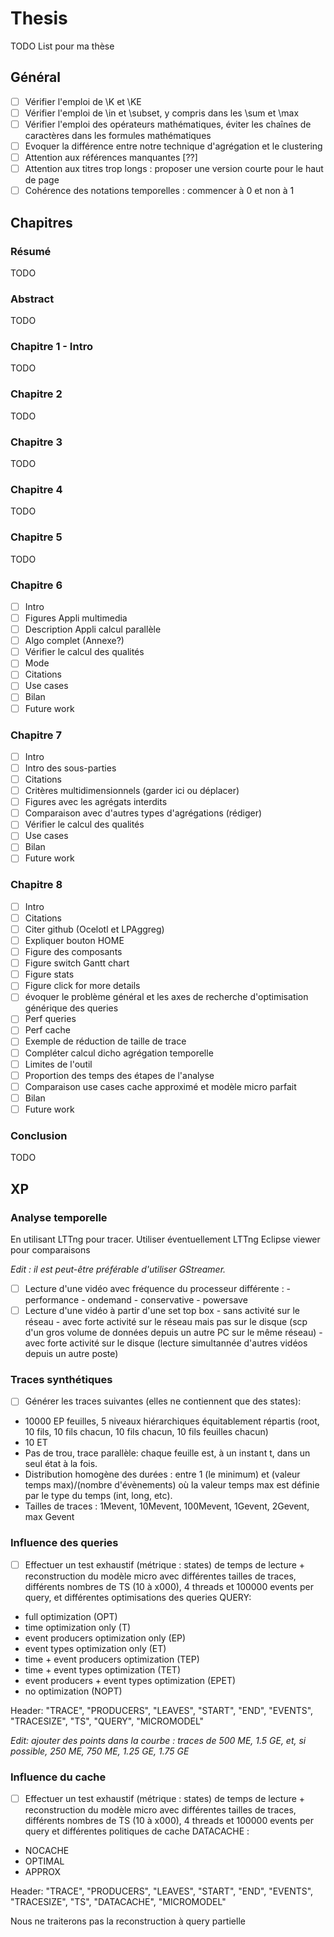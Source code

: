# Thesis

TODO List pour ma thèse

## Général

- [ ] Vérifier l'emploi de \K et \KE
- [ ] Vérifier l'emploi de \in et \subset, y compris dans les \sum et \max
- [ ] Vérifier l'emploi des opérateurs mathématiques, éviter les chaînes de caractères dans les formules mathématiques
- [ ] Evoquer la différence entre notre technique d'agrégation et le clustering
- [ ] Attention aux références manquantes [??]
- [ ] Attention aux titres trop longs : proposer une version courte pour le haut de page
- [ ] Cohérence des notations temporelles : commencer à 0 et non à 1

## Chapitres

### Résumé
TODO

### Abstract
TODO

### Chapitre 1 - Intro
TODO

### Chapitre 2
TODO

### Chapitre 3
TODO

### Chapitre 4
TODO

### Chapitre 5
TODO

### Chapitre 6

- [ ] Intro
- [ ] Figures Appli multimedia
- [ ] Description Appli calcul parallèle
- [ ] Algo complet (Annexe?)
- [ ] Vérifier le calcul des qualités
- [ ] Mode
- [ ] Citations
- [ ] Use cases
- [ ] Bilan
- [ ] Future work

### Chapitre 7

- [ ] Intro
- [ ] Intro des sous-parties
- [ ] Citations
- [ ] Critères multidimensionnels (garder ici ou déplacer)
- [ ] Figures avec les agrégats interdits
- [ ] Comparaison avec d'autres types d'agrégations (rédiger)
- [ ] Vérifier le calcul des qualités
- [ ] Use cases
- [ ] Bilan
- [ ] Future work 

### Chapitre 8

- [ ] Intro
- [ ] Citations
- [ ] Citer github (Ocelotl et LPAggreg)
- [ ] Expliquer bouton HOME
- [ ] Figure des composants
- [ ] Figure switch Gantt chart
- [ ] Figure stats
- [ ] Figure click for more details
- [ ] évoquer le problème général et les axes de recherche d'optimisation générique des queries
- [ ] Perf queries
- [ ] Perf cache
- [ ] Exemple de réduction de taille de trace
- [ ] Compléter calcul dicho agrégation temporelle
- [ ] Limites de l'outil
- [ ] Proportion des temps des étapes de l'analyse
- [ ] Comparaison use cases cache approximé et modèle micro parfait
- [ ] Bilan
- [ ] Future work

### Conclusion

TODO

## XP

### Analyse temporelle

En utilisant LTTng pour tracer. Utiliser éventuellement LTTng Eclipse viewer pour comparaisons

_Edit : il est peut-être préférable d'utiliser GStreamer._

- [ ] Lecture d'une vidéo avec fréquence du processeur différente :
      - performance
      - ondemand
      - conservative
      - powersave
- [ ] Lecture d'une vidéo à partir d'une set top box
      - sans activité sur le réseau
      - avec forte activité sur le réseau mais pas sur le disque (scp d'un gros volume de données depuis un autre PC sur le même réseau)
      - avec forte activité sur le disque (lecture simultannée d'autres vidéos depuis un autre poste)

### Traces synthétiques

- [ ] Générer les traces suivantes (elles ne contiennent que des states):
- 10000 EP feuilles, 5 niveaux hiérarchiques équitablement répartis (root, 10 fils, 10 fils chacun, 10 fils chacun, 10 fils feuilles chacun)
- 10 ET
- Pas de trou, trace parallèle: chaque feuille est, à un instant t, dans un seul état à la fois.
- Distribution homogène des durées : entre 1 (le minimum) et (valeur temps max)/(nombre d'évènements)
où la valeur temps max est définie par le type du temps (int, long, etc).
- Tailles de traces : 1Mevent, 10Mevent, 100Mevent, 1Gevent, 2Gevent, max Gevent

### Influence des queries

- [ ] Effectuer un test exhaustif (métrique : states) de temps de lecture + reconstruction du modèle micro avec différentes tailles de traces, différents nombres de TS (10 à x000), 4 threads et 100000 events per query, et différentes optimisations des queries QUERY: 
- full optimization (OPT)
- time optimization only (T)
- event producers optimization only (EP)
- event types optimization only (ET)
- time + event producers optimization (TEP)
- time + event types optimization (TET)
- event producers + event types optimization (EPET)
- no optimization (NOPT)
 
Header:
"TRACE", "PRODUCERS", "LEAVES", "START", "END", "EVENTS", "TRACESIZE", "TS", "QUERY", "MICROMODEL"

_Edit: ajouter des points dans la courbe : traces de 500 ME, 1.5 GE, et, si possible, 250 ME, 750 ME, 1.25 GE, 1.75 GE_

### Influence du cache

- [ ] Effectuer un test exhaustif  (métrique : states) de temps de lecture + reconstruction du modèle micro avec différentes tailles de traces, différents nombres de TS (10 à x000), 4 threads et 100000 events per query et différentes politiques de cache DATACACHE :
- NOCACHE
- OPTIMAL
- APPROX
 
Header:
"TRACE", "PRODUCERS", "LEAVES", "START", "END", "EVENTS", "TRACESIZE", "TS", "DATACACHE", "MICROMODEL"

Nous ne traiterons pas la reconstruction à query partielle
